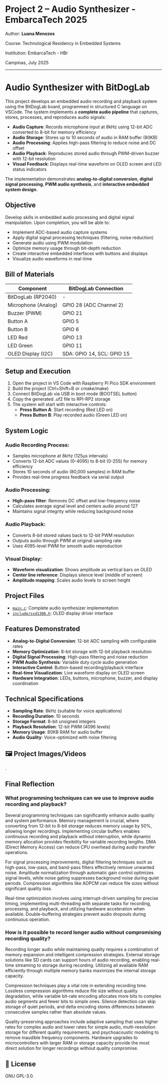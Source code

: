 # Project 2 – Audio Synthesizer - EmbarcaTech 2025

Author: **Luana Menezes**

Course: Technological Residency in Embedded Systems

Institution: EmbarcaTech - HBr

Campinas, July 2025

---

# Audio Synthesizer with BitDogLab

This project develops an embedded audio recording and playback system using the BitDogLab board, programmed in structured C language on VSCode. The system implements a **complete audio pipeline** that captures, stores, processes, and reproduces audio signals:

- **Audio Capture**: Records microphone input at 8kHz using 12-bit ADC converted to 8-bit for memory efficiency
- **Audio Storage**: Stores up to 10 seconds of audio in RAM buffer (80KB)
- **Audio Processing**: Applies high-pass filtering to reduce noise and DC offset
- **Audio Playback**: Reproduces stored audio through PWM-driven buzzer with 12-bit resolution
- **Visual Feedback**: Displays real-time waveform on OLED screen and LED status indicators

The implementation demonstrates **analog-to-digital conversion**, **digital signal processing**, **PWM audio synthesis**, and **interactive embedded system design**.


## Objective

Develop skills in embedded audio processing and digital signal manipulation. Upon completion, you will be able to:

- Implement ADC-based audio capture systems
- Apply digital signal processing techniques (filtering, noise reduction)
- Generate audio using PWM modulation
- Optimize memory usage through bit-depth reduction
- Create interactive embedded interfaces with buttons and displays
- Visualize audio waveforms in real-time

## Bill of Materials

| Component                | BitDogLab Connection      |
|--------------------------|---------------------------|
| BitDogLab (RP2040)       | -                         |
| Microphone (Analog)      | GPIO 28 (ADC Channel 2)   |
| Buzzer (PWM)             | GPIO 21                   |
| Button A                 | GPIO 5                    |
| Button B                 | GPIO 6                    |
| LED Red                  | GPIO 13                   |
| LED Green                | GPIO 11                   |
| OLED Display (I2C)       | SDA: GPIO 14, SCL: GPIO 15|

## Setup and Execution

1. Open the project in VS Code with Raspberry Pi Pico SDK environment
2. Build the project (Ctrl+Shift+B or cmake/make)
3. Connect BitDogLab via USB in boot mode (BOOTSEL button)
4. Copy the generated .uf2 file to RPI-RP2 storage
5. The system will start with interactive controls:
   - **Press Button A**: Start recording (Red LED on)
   - **Press Button B**: Play recorded audio (Green LED on)

## System Logic

### Audio Recording Process:
- Samples microphone at 8kHz (125μs intervals)
- Converts 12-bit ADC values (0-4095) to 8-bit (0-255) for memory efficiency
- Stores 10 seconds of audio (80,000 samples) in RAM buffer
- Provides real-time progress feedback via serial output

### Audio Processing:
- **High-pass filter**: Removes DC offset and low-frequency noise
- Calculates average signal level and centers audio around 127
- Maintains signal integrity while reducing background noise

### Audio Playback:
- Converts 8-bit stored values back to 12-bit PWM resolution
- Outputs audio through PWM at original sampling rate
- Uses 4095-level PWM for smooth audio reproduction

### Visual Display:
- **Waveform visualization**: Shows amplitude as vertical bars on OLED
- **Center line reference**: Displays silence level (middle of screen)
- **Amplitude mapping**: Scales audio levels to screen height

## Project Files

- [`main.c`](main.c): Complete audio synthesizer implementation
- [`include/ssd1306.h`](include/ssd1306.h): OLED display driver interface

## Features Demonstrated

- **Analog-to-Digital Conversion**: 12-bit ADC sampling with configurable rates
- **Memory Optimization**: 8-bit storage with 12-bit playback resolution
- **Digital Signal Processing**: High-pass filtering and noise reduction
- **PWM Audio Synthesis**: Variable duty cycle audio generation
- **Interactive Control**: Button-based recording/playback interface
- **Real-time Visualization**: Live waveform display on OLED screen
- **Hardware Integration**: LEDs, buttons, microphone, buzzer, and display coordination

## Technical Specifications

- **Sampling Rate**: 8kHz (suitable for voice applications)
- **Recording Duration**: 10 seconds
- **Storage Format**: 8-bit unsigned integers
- **Playback Resolution**: 12-bit PWM (4096 levels)
- **Memory Usage**: 80KB RAM for audio buffer
- **Audio Quality**: Voice-optimized with noise filtering

## 🖼️ Project Images/Videos

.

## Final Reflection

### What programming techniques can we use to improve audio recording and playback?

Several programming techniques can significantly enhance audio quality and system performance. Memory management is crucial, where converting from 12-bit to 8-bit storage reduces memory usage by 50%, allowing longer recordings. Implementing circular buffers enables continuous recording and playback without interruption, while dynamic memory allocation provides flexibility for variable recording lengths. DMA (Direct Memory Access) can reduce CPU overhead during audio transfer operations.

For signal processing improvements, digital filtering techniques such as high-pass, low-pass, and band-pass filters effectively remove unwanted noise. Amplitude normalization through automatic gain control optimizes signal levels, while noise gating suppresses background noise during quiet periods. Compression algorithms like ADPCM can reduce file sizes without significant quality loss.

Real-time optimization involves using interrupt-driven sampling for precise timing, implementing multi-threading with separate tasks for recording, processing, and playback, and utilizing hardware acceleration when available. Double-buffering strategies prevent audio dropouts during continuous operation.

### How is it possible to record longer audio without compromising recording quality?

Recording longer audio while maintaining quality requires a combination of memory expansion and intelligent compression strategies. External storage solutions like SD cards can support hours of audio recording, enabling real-time streaming to storage during recording. Utilizing all available RAM efficiently through multiple memory banks maximizes the internal storage capacity.

Compression techniques play a vital role in extending recording time. Lossless compression algorithms reduce file size without quality degradation, while variable bit-rate encoding allocates more bits to complex audio segments and fewer bits to simple ones. Silence detection can skip storage of quiet periods, and delta encoding stores differences between consecutive samples rather than absolute values.

Quality-preserving approaches include adaptive sampling that uses higher rates for complex audio and lower rates for simple audio, multi-resolution storage for different quality requirements, and psychoacoustic modeling to remove inaudible frequency components. Hardware upgrades to microcontrollers with larger RAM or storage capacity provide the most direct solution for longer recordings without quality compromise.

## 📜 License
GNU GPL-3.0.